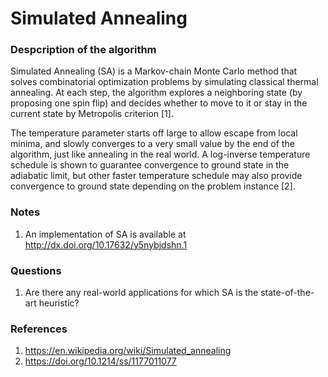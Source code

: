 # Simulated Annealing

### Despcription of the algorithm
Simulated Annealing (SA) is a Markov-chain Monte Carlo method that solves combinatorial optimization problems by simulating classical thermal annealing. At each step, the algorithm explores a neighboring state (by proposing one spin flip) and decides whether to move to it or stay in the current state by Metropolis criterion [1]. <br>

The temperature parameter starts off large to allow escape from local minima, and slowly converges to a very small value by the end of the algorithm, just like annealing in the real world. A log-inverse temperature schedule is shown to guarantee convergence to ground state in the adiabatic limit, but other faster temperature schedule may also provide convergence to ground state depending on the problem instance [2].

### Notes
1. An implementation of SA is available at http://dx.doi.org/10.17632/y5nybjdshn.1

### Questions
1. Are there any real-world applications for which SA is the state-of-the-art heuristic?

### References
1. https://en.wikipedia.org/wiki/Simulated_annealing
2. https://doi.org/10.1214/ss/1177011077
